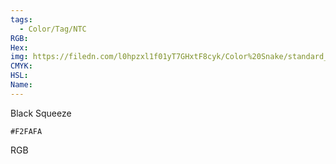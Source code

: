 ```yaml
---
tags:
  - Color/Tag/NTC
RGB:
Hex:
img: https://filedn.com/l0hpzxl1f01yT7GHxtF8cyk/Color%20Snake/standard_csv_to_svg//F2FAFA.svg
CMYK:
HSL:
Name:
---
```

Black Squeeze
```palette
#F2FAFA
```
RGB
